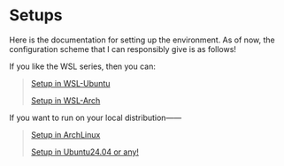 # Setups

 Here is the documentation for setting up the environment. As of now, the configuration scheme that I can responsibly give is as follows!

 If you like the WSL series, then you can:

> [Setup in WSL-Ubuntu](WSL-Ubuntu.md)
>
> [Setup in WSL-Arch](WSL-Arch.md)

 If you want to run on your local distribution——

> [Setup in ArchLinux](ArchLinux.md)
>
> [Setup in Ubuntu24.04 or any!](Ubuntu.md)